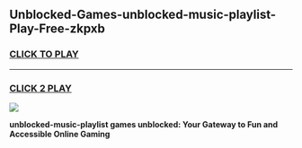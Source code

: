 
## Unblocked-Games-unblocked-music-playlist-Play-Free-zkpxb
<h3>
<a href="https://premium76.site?title=unblocked-music-playlist&ref=21A">CLICK TO PLAY</a></h3>
<hr>

<h3>
<a href="https://premium76.site?title=unblocked-music-playlist&ref=21A">CLICK 2 PLAY</a>
  
</h3>

<a href="https://premium76.site?title=unblocked-music-playlist&ref=21A"><img src="https://clearcache.store/games.png"></a>


**unblocked-music-playlist games unblocked: Your Gateway to Fun and Accessible Online Gaming**
